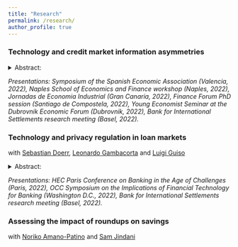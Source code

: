 ```yaml
---
title: "Research"
permalink: /research/
author_profile: true
---
```



### Technology and credit market information asymmetries
<details>
<summary>Abstract: </summary>
  This project explores the impact that technologically oriented lenders have on credit market information asymmetries. New to other studies in the literature, I focus on both adverse selection and moral hazard. The fintechs are better at screening, diminishing adverse selection, while traditional banks remain better at monitoring borrowers. The importance of moral hazard decreases the informational advantage coming from better screening and implies that the more technologically enabled player may not always have a market presence if it cannot properly discipline the borrower. 
</details>

_Presentations: Symposium of the Spanish Economic Association (Valencia, 2022), Naples School of Economics and Finance workshop (Naples, 2022), Jornadas de Economia Industrial (Gran Canaria, 2022), Finance Forum PhD session (Santiago de Compostela, 2022), Young Economist Seminar at the Dubrovnik Economic Forum (Dubrovnik, 2022), Bank for International Settlements research meeting (Basel, 2022)._


### Technology and privacy regulation in loan markets
with [Sebastian Doerr](https://sites.google.com/view/sdoerr/home), [Leonardo Gambacorta](https://www.bis.org/author/leonardo_gambacorta.htm) and [Luigi Guiso](https://www.eief.it/eief/index.php/people/faculty-az?id=172)

<details>
<summary>Abstract: </summary>
Many regulators have introduced privacy protection legislation to accommodate consumers' demand for privacy. To investigate how such regulation shapes loan market outcomes, we build a parsimonious screening model with banks and fintechs. Fintechs have a superior technology to screen with data, but consumers dislike sharing their data with fintechs. Exploiting the introduction of the California Consumer Privacy Act we provide empirical support for the predictions of the model in the US mortgage market. Privacy protection regulation leads to an increase in loan applications with fintechs and lower interest rates on loans originated by fintechs. Fintechs also make greater use of non-traditional data to improve screening and deny more applications. Results are robust to the inclusion of granular time-varying fixed effects and hold within census tracts at the border of California with its neighboring states.
</details>

_Presentations: HEC Paris Conference on Banking in the Age of Challenges (Paris, 2022), OCC Symposium on the Implications of Financial Technology for Banking (Washington D.C., 2022), Bank for International Settlements research meeting (Basel, 2022)._


### Assessing the impact of roundups on savings
with [Noriko Amano-Patino](https://sites.google.com/view/noriko-amanopatino/home) and [Sam Jindani](https://samjindani.com/)

